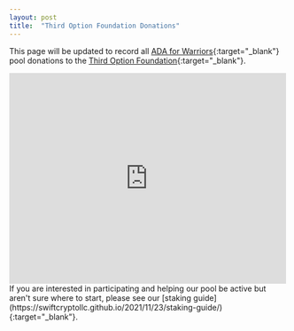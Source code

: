 ```yaml
---
layout: post
title:  "Third Option Foundation Donations"
---
```

This page will be updated to record all [ADA for Warriors](https://4wardpool.swiftcryptollc.com){:target="_blank"} pool donations to the [Third Option Foundation](https://www.thirdoptionfoundation.org/){:target="_blank"}.  

<iframe width="500" height="380" frameborder="0" src="https://js.adapools.org/widget-dark.html?pool=b6063f0f2fa05d98132f15defed4c69c06ea61451b4ea4cea0ce1b80"><a href="https://adapools.org/pool/b6063f0f2fa05d98132f15defed4c69c06ea61451b4ea4cea0ce1b80">Detail</a></iframe>
                  
<br />
If you are interested in participating and helping our pool be active but aren't sure where to start, please see our [staking guide](https://swiftcryptollc.github.io/2021/11/23/staking-guide/){:target="_blank"}.